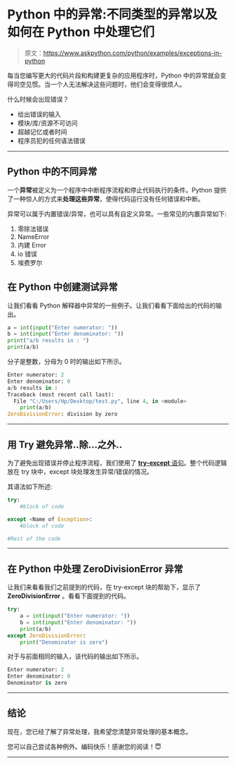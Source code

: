 # Python 中的异常:不同类型的异常以及如何在 Python 中处理它们

> 原文：<https://www.askpython.com/python/examples/exceptions-in-python>

每当您编写更大的代码片段和构建更复杂的应用程序时，Python 中的异常就会变得司空见惯。当一个人无法解决这些问题时，他们会变得很烦人。

什么时候会出现错误？

*   给出错误的输入
*   模块/库/资源不可访问
*   超越记忆或者时间
*   程序员犯的任何语法错误

* * *

## Python 中的不同异常

一个**异常**被定义为一个程序中中断程序流程和停止代码执行的条件。Python 提供了一种惊人的方式来**处理这些异常**，使得代码运行没有任何错误和中断。

异常可以属于内置错误/异常，也可以具有自定义异常。一些常见的内置异常如下:

1.  零除法错误
2.  NameError
3.  内建 Error
4.  io 错误
5.  埃费罗尔

## 在 Python 中创建测试异常

让我们看看 Python 解释器中异常的一些例子。让我们看看下面给出的代码的输出。

```py
a = int(input("Enter numerator: "))
b = int(input("Enter denominator: "))
print("a/b results in : ")
print(a/b)

```

分子是整数，分母为 0 时的输出如下所示。

```py
Enter numerator: 2
Enter denominator: 0
a/b results in : 
Traceback (most recent call last):
  File "C:/Users/Hp/Desktop/test.py", line 4, in <module>
    print(a/b)
ZeroDivisionError: division by zero

```

* * *

## 用 Try 避免异常..除...之外..

为了避免出现错误并停止程序流程，我们使用了 [**try-except** 语句](https://www.askpython.com/python/python-exception-handling)。整个代码逻辑放在 try 块中，except 块处理发生异常/错误的情况。

其语法如下所述:

```py
try:    
    #block of code     

except <Name of Exception>:    
    #block of code    

#Rest of the code

```

* * *

## 在 Python 中处理 ZeroDivisionError 异常

让我们来看看我们之前提到的代码，在 try-except 块的帮助下，显示了 **ZeroDivisionError** 。看看下面提到的代码。

```py
try:
    a = int(input("Enter numerator: "))
    b = int(input("Enter denominator: "))
    print(a/b)
except ZeroDivisionError:
    print("Denominator is zero")

```

对于与前面相同的输入，该代码的输出如下所示。

```py
Enter numerator: 2
Enter denominator: 0
Denominator is zero

```

* * *

## 结论

现在，您已经了解了异常处理，我希望您清楚异常处理的基本概念。

您可以自己尝试各种例外。编码快乐！感谢您的阅读！😇

* * *